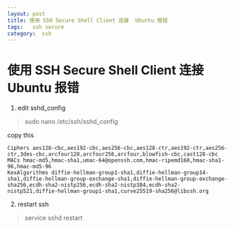 ```yaml
---
layout: post
title: 使用 SSH Secure Shell Client 连接  Ubuntu 报错
tags:   ssh secure
category:  ssh
---
```



# 使用 SSH Secure Shell Client 连接  Ubuntu 报错

1. edit  sshd_config

>sudo nano /etc/ssh/sshd_config

copy this
```
Ciphers aes128-cbc,aes192-cbc,aes256-cbc,aes128-ctr,aes192-ctr,aes256-ctr,3des-cbc,arcfour128,arcfour256,arcfour,blowfish-cbc,cast128-cbc
MACs hmac-md5,hmac-sha1,umac-64@openssh.com,hmac-ripemd160,hmac-sha1-96,hmac-md5-96
KexAlgorithms diffie-hellman-group1-sha1,diffie-hellman-group14-sha1,diffie-hellman-group-exchange-sha1,diffie-hellman-group-exchange-sha256,ecdh-sha2-nistp256,ecdh-sha2-nistp384,ecdh-sha2-nistp521,diffie-hellman-group1-sha1,curve25519-sha256@libssh.org
```

2. restart ssh

> service sshd restart


